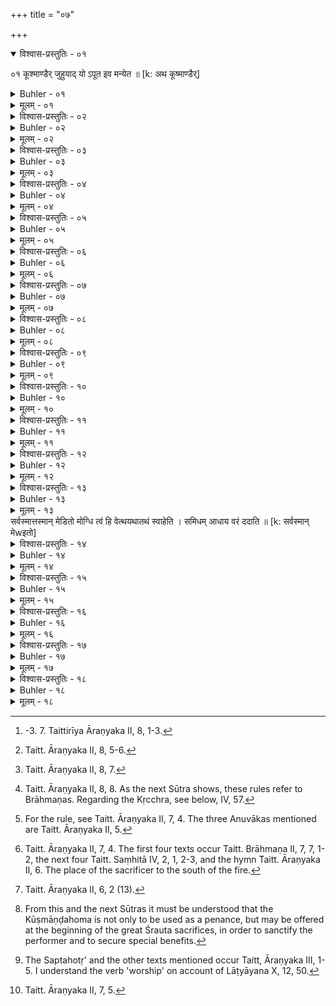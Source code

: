 +++
title = "०७"

+++
<details open><summary>विश्वास-प्रस्तुतिः - ०१</summary>

०१  कूश्माण्डैर् जुहुयाद् यो ऽपूत इव मन्येत ॥ [k: अथ कूष्माण्डैर्]
</details>

<details><summary>Buhler - ०१</summary>

1. 'Let him who considers himself impure offer (burnt oblations), reciting the Kūṣmāṇḍas.' [^1] 


[^1]:  -3. 7. Taittirīya Āraṇyaka II, 8, 1-3.
</details>

<details><summary>मूलम् - ०१</summary>

०१  कूश्माण्डैर् जुहुयाद् यो ऽपूत इव मन्येत ॥ [k: अथ कूष्माण्डैर्]
</details>

<details><summary>विश्वास-प्रस्तुतिः - ०२</summary>

०२  यथा स्तेनो यथा भ्रूणहैवम् एष भवति यो ऽयोनौ रेतःसिञ्चति ॥
</details>

<details><summary>Buhler - ०२</summary>

2, 'He who has had forbidden intercourse, or has committed a crime against nature, becomes even like a thief, even like the slayer of a learned Brāhmaṇa.'
</details>

<details><summary>मूलम् - ०२</summary>

०२  यथा स्तेनो यथा भ्रूणहैवम् एष भवति यो ऽयोनौ रेतःसिञ्चति ॥
</details>

<details><summary>विश्वास-प्रस्तुतिः - ०३</summary>

०३  यद् अर्वाचीनम् एनो भ्रूणहत्यायास् तस्मान् मुच्यत इति ॥
</details>

<details><summary>Buhler - ०३</summary>

3. 'He is freed from any sin which is less than the crime of slaying a learned Brāhmaṇa.'
</details>

<details><summary>मूलम् - ०३</summary>

०३  यद् अर्वाचीनम् एनो भ्रूणहत्यायास् तस्मान् मुच्यत इति ॥
</details>

<details><summary>विश्वास-प्रस्तुतिः - ०४</summary>

०४  अयोनौ रेतः सिक्त्वान्यत्र स्वप्नाद् अरेपा वा पवित्रकामः[k: पवित्रकामो वा] ॥
</details>

<details><summary>Buhler - ०४</summary>

4. If, after wasting his strength except in his sleep, he desires to become free from the stain and holy,
</details>

<details><summary>मूलम् - ०४</summary>

०४  अयोनौ रेतः सिक्त्वान्यत्र स्वप्नाद् अरेपा वा पवित्रकामः[k: पवित्रकामो वा] ॥
</details>

<details><summary>विश्वास-प्रस्तुतिः - ०५</summary>

०५  अमावास्यायां पौर्णमास्यां वा केशश्मश्रुलोमनखानिवापयित्वा ब्रह्मचारिकल्पेन व्रतम् उपैति ॥
</details>

<details><summary>Buhler - ०५</summary>

5. He causes the hair of his head, his beard, the hair on his body, and his nails to be cut on the day of the new moon or of the full moon, and takes upon himself a vow according to the rule prescribed for students,
</details>

<details><summary>मूलम् - ०५</summary>

०५  अमावास्यायां पौर्णमास्यां वा केशश्मश्रुलोमनखानिवापयित्वा ब्रह्मचारिकल्पेन व्रतम् उपैति ॥
</details>

<details><summary>विश्वास-प्रस्तुतिः - ०६</summary>

०६  संवत्सरं मासं चतुर्विंशत्यहं [k: चतुर्विंशत्यहो] द्वादशरात्रीः षट् तिस्रो वा ॥
</details>

<details><summary>Buhler - ०६</summary>

6. (To be kept) during a year, or a month, or twenty-four days, or twelve nights, or six or three nights. [^2] 


[^2]:  Taitt. Āraṇyaka II, 8, 5-6.
</details>

<details><summary>मूलम् - ०६</summary>

०६  संवत्सरं मासं चतुर्विंशत्यहं [k: चतुर्विंशत्यहो] द्वादशरात्रीः षट् तिस्रो वा ॥
</details>

<details><summary>विश्वास-प्रस्तुतिः - ०७</summary>

०७  न मांसम् अश्नीयान् न स्त्रियम् उपेयान् नोपर्यासीतजुगुप्सेतानृतात् ॥
</details>

<details><summary>Buhler - ०७</summary>

7. Let him not eat meat, nor approach a woman, not sit on (a couch or seat, and) beware of (speaking an) untruth. [^3] 


[^3]:  Taitt. Āraṇyaka II, 8, 7.
</details>

<details><summary>मूलम् - ०७</summary>

०७  न मांसम् अश्नीयान् न स्त्रियम् उपेयान् नोपर्यासीतजुगुप्सेतानृतात् ॥
</details>

<details><summary>विश्वास-प्रस्तुतिः - ०८</summary>

०८  पयोभक्ष इति प्रथमः कल्पः । यावकं वोपयुञ्जानःकृच्छ्रद्वादशरात्रं चरेद् भिक्षेद् वा ॥
</details>

<details><summary>Buhler - ०८</summary>

8. To subsist on milk (alone is) the most excellent mode of living; or, using barley-gruel (as his food), he may perform a Kṛcchra (penance) of twelve days, or he may (maintain himself by) begging. [^4] 


[^4]:  Taitt. Āraṇyaka II, 8, 8. As the next Sūtra shows, these rules refer to Brāhmaṇas. Regarding the Kṛcchra, see below, IV, 57.
</details>

<details><summary>मूलम् - ०८</summary>

०८  पयोभक्ष इति प्रथमः कल्पः । यावकं वोपयुञ्जानःकृच्छ्रद्वादशरात्रं चरेद् भिक्षेद् वा ॥
</details>

<details><summary>विश्वास-प्रस्तुतिः - ०९</summary>

०९  तद्विधेषु यवागूं राजन्यो वैश्य आमिक्षाम् ॥
</details>

<details><summary>Buhler - ०९</summary>

9. On such (occasions) a Kṣatriya (shall subsist on) barley-gruel, a Vaiśya on curds of two-milk whey.
</details>

<details><summary>मूलम् - ०९</summary>

०९  तद्विधेषु यवागूं राजन्यो वैश्य आमिक्षाम् ॥
</details>

<details><summary>विश्वास-प्रस्तुतिः - १०</summary>

१०  पूर्वाह्णे पाकयज्ञिकधर्मेणाग्निम् उपसमाधायसंपरिस्तीर्याग्निमुखात् कृत्वाथाज्याहुतीर् उपजुहोति [k omits: अथाज्याहुतीर् उपजुहोति] । यद् देवा देवहेडनम् । यद् अदीव्यन्न् ऋणम् अहं बभूव । आयुष् टे विश्वतो दधद् इति । एतैस् त्रिभिर् अनुवाकैः ॥ [k: देवहेलनम् ॥। एतैस् त्रिदित्य् अनुवाकैः]
</details>

<details><summary>Buhler - १०</summary>

10. Having kindled the sacred fire in the morning according to the rule for Pākayajñas, having scattered (Kuśa grass) around it, and having performed (the preliminary ceremonies) up to the end of the Agnimukha, he next offers in addition burnt oblations, reciting the three Anuvākas (beginning), 'What cause of anger to the gods, ye gods,' 'The debts which I contracted,' (and) 'May worshipful Agni give thee by every means long life.' [^5] 


[^5]:  For the rule, see Taitt. Āraṇyaka II, 7, 4. The three Anuvākas mentioned are Taitt. Āraṇyaka II, 5.
</details>

<details><summary>मूलम् - १०</summary>

१०  पूर्वाह्णे पाकयज्ञिकधर्मेणाग्निम् उपसमाधायसंपरिस्तीर्याग्निमुखात् कृत्वाथाज्याहुतीर् उपजुहोति [k omits: अथाज्याहुतीर् उपजुहोति] । यद् देवा देवहेडनम् । यद् अदीव्यन्न् ऋणम् अहं बभूव । आयुष् टे विश्वतो दधद् इति । एतैस् त्रिभिर् अनुवाकैः ॥ [k: देवहेलनम् ॥। एतैस् त्रिदित्य् अनुवाकैः]
</details>

<details><summary>विश्वास-प्रस्तुतिः - ११</summary>

११  प्रत्यृचम् आज्यस्य जुहुयात् ॥ [k: आज्यस्य हुत्वा]
</details>

<details><summary>Buhler - ११</summary>

11. Let him offer with each Ṛk-verse a portion of clarified butter.
</details>

<details><summary>मूलम् - ११</summary>

११  प्रत्यृचम् आज्यस्य जुहुयात् ॥ [k: आज्यस्य हुत्वा]
</details>

<details><summary>विश्वास-प्रस्तुतिः - १२</summary>

१२  सिंहे व्याघ्र उत या पृदाकाव् इति चतस्रः स्रुवाहुतीः । अग्ने ऽभ्यावर्तिन् । अग्ने अङ्गिरः । पुनर् ऊर्जा । सह रय्येतिचतस्रो ऽभ्यावर्तिनीर् हुत्वा समित्पाणिर् यजमानलोके ऽवस्थाय । वैश्वानराय प्रति वेदयाम इति द्वादशर्चेन सूक्तेनोपतिष्ठते ॥ [k: सूक्तेनोपस्थाय]
</details>

<details><summary>Buhler - १२</summary>

12. After having offered four oblations with (the spoon called) Sruva, reciting (the texts), 'That strength which lies in the lion, in the tiger, and in the panther,' &c., and the four Abhyāvartinīs (i.e. the texts), 'Thou, O fire, who turnest back,' &c., 'O Aṅgiras,' &c., 'Again with strength,' &c., (and) 'With wealth,' &c., after having taken his position, with sacred fuel in his hands, in the place allotted to the sacrificer, he worships (the fire) with the hymn which contains twelve verses (and begins), 'To Vaiśvānara we announce.' [^6] 


[^6]:  Taitt. Āraṇyaka II, 7, 4. The first four texts occur Taitt. Brāhmaṇa II, 7, 7, 1-2, the next four Taitt. Saṃhitā IV, 2, 1, 2-3, and the hymn Taitt. Āraṇyaka II, 6. The place of the sacrificer to the south of the fire.
</details>

<details><summary>मूलम् - १२</summary>

१२  सिंहे व्याघ्र उत या पृदाकाव् इति चतस्रः स्रुवाहुतीः । अग्ने ऽभ्यावर्तिन् । अग्ने अङ्गिरः । पुनर् ऊर्जा । सह रय्येतिचतस्रो ऽभ्यावर्तिनीर् हुत्वा समित्पाणिर् यजमानलोके ऽवस्थाय । वैश्वानराय प्रति वेदयाम इति द्वादशर्चेन सूक्तेनोपतिष्ठते ॥ [k: सूक्तेनोपस्थाय]
</details>

<details><summary>विश्वास-प्रस्तुतिः - १३</summary>

१३  यन् मया मनसा वाचा कृतम् एनः कदाचन । [k: यन् मे]
</details>

<details><summary>Buhler - १३</summary>

13. Having placed the piece of sacred fuel (on the fire with the text), 'Whatever sin I ever committed [^7]  by thoughts or words, from all that free me (O fire, being duly) praised, for thou knowest the truth, Svāhā,' he gives a fee.


[^7]:  Taitt. Āraṇyaka II, 6, 2 (13).
</details>

<details><summary>मूलम् - १३</summary>

१३  यन् मया मनसा वाचा कृतम् एनः कदाचन । [k: यन् मे]
</details>
सर्वस्मात्तस्मान् मेडितो मोग्धि त्वं हि वेत्थयथातथं स्वाहेति । समिधम् आधाय वरं ददाति ॥ [k: सर्वस्मान् मेwइतो]

<details><summary>विश्वास-प्रस्तुतिः - १४</summary>

१४  जयप्रभृति सिद्धम् आ धेनुवरप्रदानात् ॥
</details>

<details><summary>Buhler - १४</summary>

14. (The ceremonies) which begin with the muttering (of the texts) and end with the gift of a cow as a fee are known.
</details>

<details><summary>मूलम् - १४</summary>

१४  जयप्रभृति सिद्धम् आ धेनुवरप्रदानात् ॥
</details>

<details><summary>विश्वास-प्रस्तुतिः - १५</summary>

१५  एक एवाग्नौ परिचारी [k: परिचर्यायाम्] ॥
</details>

<details><summary>Buhler - १५</summary>

15. One (person) only (shall) perform the service of the fire.
</details>

<details><summary>मूलम् - १५</summary>

१५  एक एवाग्नौ परिचारी [k: परिचर्यायाम्] ॥
</details>

<details><summary>विश्वास-प्रस्तुतिः - १६</summary>

१६  अथाग्न्याधेये [k: अग्न्याधेये] । यद् देवा देवहेडनम् [k:देवोदेवमहेलनम्] । यद् अदीव्यन्न् ऋणम् अहं बभूव । आयुष् टे विश्वतोदधद् इति । पूर्णाहुतीः [k: पूर्णाहुतिम्] ॥
</details>

<details><summary>Buhler - १६</summary>

16. Now (let him offer) at the Agnyādheya full oblations (pūrṇāhuti, with the texts), 'Whatever cause of anger to the gods, ye gods;' 'The debts which I contracted;" May worshipful Agni give thee by every means long life.' [^8] 


[^8]:  From this and the next Sūtras it must be understood that the Kūṣmāṇḍahoma is not only to be used as a penance, but may be offered at the beginning of the great Śrauta sacrifices, in order to sanctify the performer and to secure special benefits.
</details>

<details><summary>मूलम् - १६</summary>

१६  अथाग्न्याधेये [k: अग्न्याधेये] । यद् देवा देवहेडनम् [k:देवोदेवमहेलनम्] । यद् अदीव्यन्न् ऋणम् अहं बभूव । आयुष् टे विश्वतोदधद् इति । पूर्णाहुतीः [k: पूर्णाहुतिम्] ॥
</details>

<details><summary>विश्वास-प्रस्तुतिः - १७</summary>

१७  हुत्वाग्निहोत्रम् आरप्स्यमानो दशहोत्रा । हुत्वादर्शपूर्णमासाव् आरप्स्यमानश् चतुर्होत्रा । हुत्वा चातुर्मास्यान्यारप्स्यमानः पञ्चहोत्रा । हुत्वा पशुबन्धे षड्ढोत्रा । हुत्वा [कोमित्स् हुत्वा] सोमे सप्तहोत्रा ॥
</details>

<details><summary>Buhler - १७</summary>

17. Having offered (it), he who is about to perform the Agnihotra, (worships) with the Daśahotṛ (texts); having offered (it), he who is about to perform the new and full moon sacrifices (worships) with the Caturhotṛ (texts); having offered (it), he who is about to offer the Cāturmāsya sacrifices (worships) with the Pañcahotṛ (texts); having offered it, (he worships) at an animal sacrifice with the Ṣaḍḍhotṛ (texts), at a Soma-sacrifice with the Saptahotṛ (texts). [^9] 


[^9]:  The Saptahotṛ' and the other texts mentioned occur Taitt, Āraṇyaka III, 1-5. I understand the verb 'worship' on account of Lāṭyāyana X, 12, 50.
</details>

<details><summary>मूलम् - १७</summary>

१७  हुत्वाग्निहोत्रम् आरप्स्यमानो दशहोत्रा । हुत्वादर्शपूर्णमासाव् आरप्स्यमानश् चतुर्होत्रा । हुत्वा चातुर्मास्यान्यारप्स्यमानः पञ्चहोत्रा । हुत्वा पशुबन्धे षड्ढोत्रा । हुत्वा [कोमित्स् हुत्वा] सोमे सप्तहोत्रा ॥
</details>

<details><summary>विश्वास-प्रस्तुतिः - १८</summary>

१८  विज्ञायते च [k: ओमित्स् च] । कर्मादिष्व् एतैर् जुहुयात् । पूतो देवलोकान् समश्नुत इति हि ब्राह्मणम् । इति हि ब्राह्मणम् ॥
</details>

<details><summary>Buhler - १८</summary>

18. And it is declared in the Veda, 'Let him sacrifice (with the Kūṣmāṇḍa texts) at the beginning of the rites; purified (thereby) he gains the world of the gods.' Thus (speaks) the Brāhmaṇa. [^10] 


[^10]:  Taitt. Āraṇyaka II, 7, 5.
</details>

<details><summary>मूलम् - १८</summary>

१८  विज्ञायते च [k: ओमित्स् च] । कर्मादिष्व् एतैर् जुहुयात् । पूतो देवलोकान् समश्नुत इति हि ब्राह्मणम् । इति हि ब्राह्मणम् ॥
</details>
